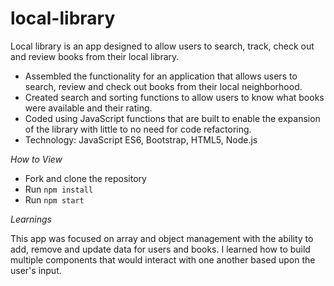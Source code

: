 # local-library

Local library is an app designed to allow users to search, track, check out and review books from their local library.

- Assembled the functionality for an application that allows users to search, review and check out books from their local neighborhood. 
- Created search and sorting functions to allow users to know what books were available and their rating.
- Coded using JavaScript functions that are built to enable the expansion of the library with little to no need for code refactoring.
- Technology: JavaScript ES6, Bootstrap, HTML5, Node.js

*How to View*

- Fork and clone the repository
- Run  `npm install`
- Run `npm start` 

*Learnings*

This app was focused on array and object management with the ability to add, remove and update data for users and books. 
I learned how to build multiple components that would interact with one another based upon the user's input.
